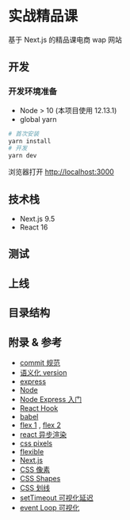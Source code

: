 # 实战精品课

基于 Next.js 的精品课电商 wap 网站

## 开发

### 开发环境准备

- Node > 10 (本项目使用 12.13.1)
- global yarn

```bash
# 首次安装
yarn install
# 开发
yarn dev
```

浏览器打开 [http://localhost:3000](http://localhost:3000)

## 技术栈

- Next.js 9.5
- React 16

## 测试

## 上线

## 目录结构

## 附录 & 参考

- [commit 规范](https://gist.github.com/stephenparish/9941e89d80e2bc58a153)
- [语义化 version](https://semver.org/)
- [express](https://www.expressjs.com.cn/)
- [Node](https://nodejs.org/zh-cn/docs/guides/)
- [Node Express 入门](https://developer.mozilla.org/zh-CN/docs/learn/Server-side/Express_Nodejs/Introduction)
- [React Hook](https://github.com/dt-fe/weekly/blob/v2/079.%E7%B2%BE%E8%AF%BB%E3%80%8AReact%20Hooks%E3%80%8B.md)
- [babel](https://www.babeljs.cn/docs/)
- [flex 1](http://www.ruanyifeng.com/blog/2015/07/flex-grammar.html) , [flex 2](http://www.ruanyifeng.com/blog/2015/07/flex-examples.html)
- [react 异步渲染](https://www.youtube.com/watch?v=ZCuYPiUIONs)
- [css pixels](http://www.alloyteam.com/2020/06/css-pixels/)
- [flexible](https://www.w3cplus.com/mobile/lib-flexible-for-html5-layout.html)
- [Next.js](https://nextjs.org/)
- [CSS 像素](http://www.alloyteam.com/2020/06/css-pixels/)
- [CSS Shapes](https://css-tricks.com/the-shapes-of-css/)
- [CSS 划线](https://developer.mozilla.org/en-US/docs/Web/CSS/text-decoration)
- [setTimeout 可视化延迟](https://bl.ocks.org/kenpenn/raw/92ebaa71696b4c4c3acd672b1bb3f49a/)
- [event Loop 可视化](http://latentflip.com/loupe/?code=JC5vbignYnV0dG9uJywgJ2NsaWNrJywgZnVuY3Rpb24gb25DbGljaygpIHsKICAgIHNldFRpbWVvdXQoZnVuY3Rpb24gdGltZXIoKSB7CiAgICAgICAgY29uc29sZS5sb2coJ1lvdSBjbGlja2VkIHRoZSBidXR0b24hJyk7ICAgIAogICAgfSwgMjAwMCk7Cn0pOwoKY29uc29sZS5sb2coIkhpISIpOwoKc2V0VGltZW91dChmdW5jdGlvbiB0aW1lb3V0KCkgewogICAgY29uc29sZS5sb2coIkNsaWNrIHRoZSBidXR0b24hIik7Cn0sIDUwMDApOwoKY29uc29sZS5sb2coIldlbGNvbWUgdG8gbG91cGUuIik7!!!PGJ1dHRvbj5DbGljayBtZSE8L2J1dHRvbj4%3D)

